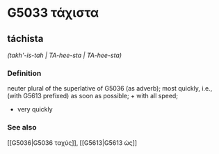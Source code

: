 # G5033 τάχιστα

## táchista

_(takh'-is-tah | TA-hee-sta | TA-hee-sta)_

### Definition

neuter plural of the superlative of G5036 (as adverb); most quickly, i.e., (with G5613 prefixed) as soon as possible; + with all speed; 

- very quickly

### See also

[[G5036|G5036 ταχύς]], [[G5613|G5613 ὡς]]
